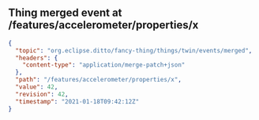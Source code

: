 ## Thing merged event at /features/accelerometer/properties/x

```json
{
  "topic": "org.eclipse.ditto/fancy-thing/things/twin/events/merged",
  "headers": {
    "content-type": "application/merge-patch+json"
  },
  "path": "/features/accelerometer/properties/x",
  "value": 42,
  "revision": 42,
  "timestamp": "2021-01-18T09:42:12Z"
}
```

